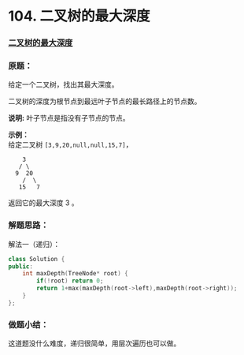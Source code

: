 # 104. 二叉树的最大深度

### [二叉树的最大深度](https://leetcode-cn.com/problems/maximum-depth-of-binary-tree/)

### 原题：

给定一个二叉树，找出其最大深度。

二叉树的深度为根节点到最远叶子节点的最长路径上的节点数。

**说明:** 叶子节点是指没有子节点的节点。

**示例：**\
&#x20;给定二叉树 `[3,9,20,null,null,15,7]`，

```
    3
   / \
  9  20
    /  \
   15   7
```

返回它的最大深度 3 。

### 解题思路：

解法一（递归）：

```cpp
class Solution {
public:
    int maxDepth(TreeNode* root) {
        if(!root) return 0;
        return 1+max(maxDepth(root->left),maxDepth(root->right));
    }
};

```

### 做题小结：

这道题没什么难度，递归很简单，用层次遍历也可以做。
